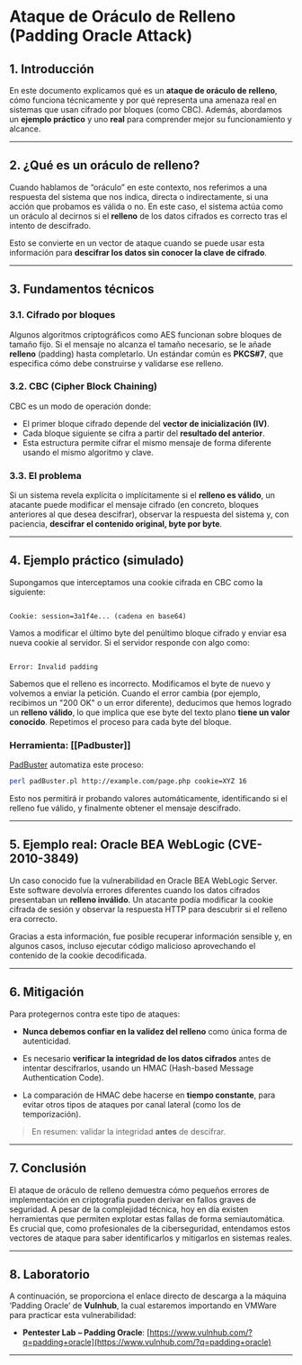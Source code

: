 # Ataque de Oráculo de Relleno (Padding Oracle Attack)

## 1. Introducción

En este documento explicamos qué es un **ataque de oráculo de relleno**, cómo funciona técnicamente y por qué representa una amenaza real en sistemas que usan cifrado por bloques (como CBC). Además, abordamos un **ejemplo práctico** y uno **real** para comprender mejor su funcionamiento y alcance.

---

## 2. ¿Qué es un oráculo de relleno?

Cuando hablamos de “oráculo” en este contexto, nos referimos a una respuesta del sistema que nos indica, directa o indirectamente, si una acción que probamos es válida o no. En este caso, el sistema actúa como un oráculo al decirnos si el **relleno** de los datos cifrados es correcto tras el intento de descifrado.

Esto se convierte en un vector de ataque cuando se puede usar esta información para **descifrar los datos sin conocer la clave de cifrado**.

---

## 3. Fundamentos técnicos

### 3.1. Cifrado por bloques

Algunos algoritmos criptográficos como AES funcionan sobre bloques de tamaño fijo. Si el mensaje no alcanza el tamaño necesario, se le añade **relleno** (padding) hasta completarlo. Un estándar común es **PKCS#7**, que especifica cómo debe construirse y validarse ese relleno.

### 3.2. CBC (Cipher Block Chaining)

CBC es un modo de operación donde:

- El primer bloque cifrado depende del **vector de inicialización (IV)**.
- Cada bloque siguiente se cifra a partir del **resultado del anterior**.
- Esta estructura permite cifrar el mismo mensaje de forma diferente usando el mismo algoritmo y clave.

### 3.3. El problema

Si un sistema revela explícita o implícitamente si el **relleno es válido**, un atacante puede modificar el mensaje cifrado (en concreto, bloques anteriores al que desea descifrar), observar la respuesta del sistema y, con paciencia, **descifrar el contenido original, byte por byte**.

---

## 4. Ejemplo práctico (simulado)

Supongamos que interceptamos una cookie cifrada en CBC como la siguiente:

```

Cookie: session=3a1f4e... (cadena en base64)

```

Vamos a modificar el último byte del penúltimo bloque cifrado y enviar esa nueva cookie al servidor. Si el servidor responde con algo como:

```

Error: Invalid padding

````

Sabemos que el relleno es incorrecto. Modificamos el byte de nuevo y volvemos a enviar la petición. Cuando el error cambia (por ejemplo, recibimos un "200 OK" o un error diferente), deducimos que hemos logrado un **relleno válido**, lo que implica que ese byte del texto plano **tiene un valor conocido**. Repetimos el proceso para cada byte del bloque.

### Herramienta: [[Padbuster]]

[PadBuster](https://github.com/GDSSecurity/PadBuster) automatiza este proceso:

```bash
perl padBuster.pl http://example.com/page.php cookie=XYZ 16
````

Esto nos permitirá ir probando valores automáticamente, identificando si el relleno fue válido, y finalmente obtener el mensaje descifrado.

---

## 5. Ejemplo real: Oracle BEA WebLogic (CVE-2010-3849)

Un caso conocido fue la vulnerabilidad en Oracle BEA WebLogic Server. Este software devolvía errores diferentes cuando los datos cifrados presentaban un **relleno inválido**. Un atacante podía modificar la cookie cifrada de sesión y observar la respuesta HTTP para descubrir si el relleno era correcto.

Gracias a esta información, fue posible recuperar información sensible y, en algunos casos, incluso ejecutar código malicioso aprovechando el contenido de la cookie decodificada.

---

## 6. Mitigación

Para protegernos contra este tipo de ataques:

- **Nunca debemos confiar en la validez del relleno** como única forma de autenticidad.
    
- Es necesario **verificar la integridad de los datos cifrados** antes de intentar descifrarlos, usando un HMAC (Hash-based Message Authentication Code).
    
- La comparación de HMAC debe hacerse en **tiempo constante**, para evitar otros tipos de ataques por canal lateral (como los de temporización).
    

> En resumen: validar la integridad **antes** de descifrar.

---

## 7. Conclusión

El ataque de oráculo de relleno demuestra cómo pequeños errores de implementación en criptografía pueden derivar en fallos graves de seguridad. A pesar de la complejidad técnica, hoy en día existen herramientas que permiten explotar estas fallas de forma semiautomática. Es crucial que, como profesionales de la ciberseguridad, entendamos estos vectores de ataque para saber identificarlos y mitigarlos en sistemas reales.

---

## 8. Laboratorio

A continuación, se proporciona el enlace directo de descarga a la máquina ‘Padding Oracle’ de **Vulnhub**, la cual estaremos importando en VMWare para practicar esta vulnerabilidad:

- **Pentester Lab** **– Padding Oracle**: [https://www.vulnhub.com/?q=padding+oracle](https://www.vulnhub.com/?q=padding+oracle)

---


